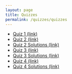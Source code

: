 ```yaml
---
layout: page
title: Quizzes
permalink: /quizzes/quizzes
---
```


* <a target="_parent" href="quiz1.pdf">Quiz 1 (link)</a>
* <a target="_parent" href="quiz2.pdf">Quiz 2 (link)</a>
* <a target="_parent" href="quiz2-soln.pdf">Quiz 2 Solutions (link)</a>
* <a target="_parent" href="quiz3.pdf">Quiz 3 (link)</a>
* <a target="_parent" href="quiz3-soln.pdf">Quiz 3 Solutions (link)</a>
* <a target="_parent" href="quiz4.pdf">Quiz 4 (link)</a>
* <a target="_parent" href="quiz4-soln.pdf">Quiz 4 Solutions (link)</a>



